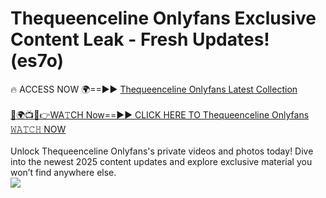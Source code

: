 # Thequeenceline Onlyfans Exclusive Content Leak - Fresh Updates! (es7o)

🔥 ACCESS NOW 🌍==►► <a href="https://tinyurl.com/kvy9nzfs" rel="nofollow">Thequeenceline Onlyfans Latest Collection</a>
<br><br>
[🔴🌍📺📱👉WA𝚃CH Now==►► CLICK HERE TO Thequeenceline Onlyfans 𝚆𝙰𝚃𝙲𝙷 NOW](https://tinyurl.com/kvy9nzfs)
<br><br>
Unlock Thequeenceline Onlyfans's private videos and photos today! Dive into the newest 2025 content updates and explore exclusive material you won’t find anywhere else.
<br>
<a href="https://tinyurl.com/kvy9nzfs" rel="nofollow" data-target="animated-image.originalLink"><img src="https://camo.githubusercontent.com/8a4f000d20f83aca3bf7ec5f350d767afa0574a8a352519fd8cfa583a6f93a33/68747470733a2f2f692e696d6775722e636f6d2f644a486b345a712e676966" data-canonical-src="https://i.imgur.com/dJHk4Zq.gif" style="max-width: 100%; display: inline-block;" data-target="animated-image.originalImage"></a>
<br>
